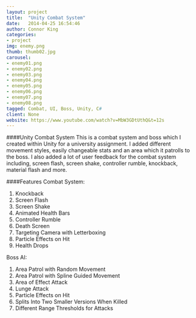 ```yaml
---
layout: project
title:  "Unity Combat System"
date:   2014-04-25 16:54:46
author: Connor King
categories:
- project
img: enemy.png
thumb: thumb02.jpg
carousel:
- enemy01.png
- enemy02.png
- enemy03.png
- enemy04.png
- enemy05.png
- enemy06.png
- enemy07.png
- enemy08.png
tagged: Combat, UI, Boss, Unity, C#
client: None
website: https://www.youtube.com/watch?v=MbW3GDtUthQ&t=12s
---
```

####Unity Combat System
This is a combat system and boss which I created within Unity for a university assignment. I added different movement styles, easily changeable stats and an area which it patrolls to the boss. I also added a lot of user feedback for the combat system including, screen flash, screen shake, controller rumble, knockback, material flash and more.

####Features
Combat System:
1. Knockback
2. Screen Flash
3. Screen Shake
4. Animated Health Bars
5. Controller Rumble
6. Death Screen
7. Targeting Camera with Letterboxing
8. Particle Effects on Hit
9. Health Drops

Boss AI:
1. Area Patrol with Random Movement
2. Area Patrol with Spline Guided Movement
3. Area of Effect Attack
4. Lunge Attack
5. Particle Effects on Hit
6. Splits Into Two Smaller Versions When Killed
7. Different Range Thresholds for Attacks
